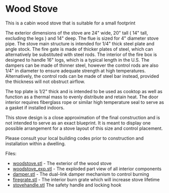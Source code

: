 # Wood Stove

This is a cabin wood stove that is suitable for a small footprint

The exterior dimensions of the stove are 24" wide, 20" tall ( 14" tall, excluding the legs ) and 14" deep. The flue is sized for 4" diameter stove pipe. The stove main structure is intended for 1/4" thick steel plate and angle stock. The fire gate is made of thicker plates of steel, which can alternatively be substituted with steel rods. The interior of the fire box is designed to handle 16" logs, which is a typical length in the U.S. The dampers can be made of thinner steel, however the control rods are also 1/4" in diameter to ensure adequate strength at high temperatures. Alternatively, the control rods can be made of steel bar instead, provided the thickness will not obstruct airflow.

The top plate is 1/2" thick and is intended to be used as cooktop as well as function as a thermal mass to evenly distribute and retain heat. The door interior requires fiberglass rope or similar high temperature seal to serve as a gasket if installed indoors.

This stove design is a close approximation of the final construction and is not intended to serve as an exact blueprint. It is meant to display one possible arrangement for a stove layout of this size and control placement.

Please consult your local building codes prior to construction and installation within a dwelling.

Files:

* [woodstove.stl](https://github.com/cypnk/Cabin-Life/blob/master/Wood%20Stove/woodstove.stl) - The exterior of the wood stove
* [woodstove_exp.stl](https://github.com/cypnk/Cabin-Life/blob/master/Wood%20Stove/woodstove_exp.stl) - The exploded part view of all interior components
* [damper.stl](https://github.com/cypnk/Cabin-Life/blob/master/Wood%20Stove/damper.stl) - The dual-link damper mechanism to control burning
* [firegrate.stl](https://github.com/cypnk/Cabin-Life/blob/master/Wood%20Stove/firegrate.stl) - The interior burn grate which will increase stove lifetime
* [stovehandle.stl](https://github.com/cypnk/Cabin-Life/blob/master/Wood%20Stove/stovehandle.stl) The safety handle and locking hook


